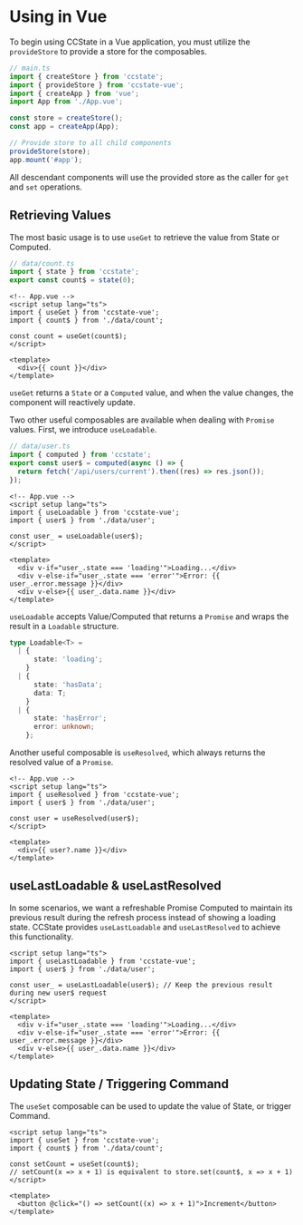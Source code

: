 # Using in Vue

To begin using CCState in a Vue application, you must utilize the `provideStore` to provide a store for the composables.

```typescript
// main.ts
import { createStore } from 'ccstate';
import { provideStore } from 'ccstate-vue';
import { createApp } from 'vue';
import App from './App.vue';

const store = createStore();
const app = createApp(App);

// Provide store to all child components
provideStore(store);
app.mount('#app');
```

All descendant components will use the provided store as the caller for `get` and `set` operations.

## Retrieving Values

The most basic usage is to use `useGet` to retrieve the value from State or Computed.

```ts
// data/count.ts
import { state } from 'ccstate';
export const count$ = state(0);
```

```vue
<!-- App.vue -->
<script setup lang="ts">
import { useGet } from 'ccstate-vue';
import { count$ } from './data/count';

const count = useGet(count$);
</script>

<template>
  <div>{{ count }}</div>
</template>
```

`useGet` returns a `State` or a `Computed` value, and when the value changes, the component will reactively update.

Two other useful composables are available when dealing with `Promise` values. First, we introduce `useLoadable`.

```ts
// data/user.ts
import { computed } from 'ccstate';
export const user$ = computed(async () => {
  return fetch('/api/users/current').then((res) => res.json());
});
```

```vue
<!-- App.vue -->
<script setup lang="ts">
import { useLoadable } from 'ccstate-vue';
import { user$ } from './data/user';

const user_ = useLoadable(user$);
</script>

<template>
  <div v-if="user_.state === 'loading'">Loading...</div>
  <div v-else-if="user_.state === 'error'">Error: {{ user_.error.message }}</div>
  <div v-else>{{ user_.data.name }}</div>
</template>
```

`useLoadable` accepts Value/Computed that returns a `Promise` and wraps the result in a `Loadable` structure.

```typescript
type Loadable<T> =
  | {
      state: 'loading';
    }
  | {
      state: 'hasData';
      data: T;
    }
  | {
      state: 'hasError';
      error: unknown;
    };
```

Another useful composable is `useResolved`, which always returns the resolved value of a `Promise`.

```vue
<!-- App.vue -->
<script setup lang="ts">
import { useResolved } from 'ccstate-vue';
import { user$ } from './data/user';

const user = useResolved(user$);
</script>

<template>
  <div>{{ user?.name }}</div>
</template>
```

## useLastLoadable & useLastResolved

In some scenarios, we want a refreshable Promise Computed to maintain its previous result during the refresh process instead of showing a loading state. CCState provides `useLastLoadable` and `useLastResolved` to achieve this functionality.

```vue
<script setup lang="ts">
import { useLastLoadable } from 'ccstate-vue';
import { user$ } from './data/user';

const user_ = useLastLoadable(user$); // Keep the previous result during new user$ request
</script>

<template>
  <div v-if="user_.state === 'loading'">Loading...</div>
  <div v-else-if="user_.state === 'error'">Error: {{ user_.error.message }}</div>
  <div v-else>{{ user_.data.name }}</div>
</template>
```

## Updating State / Triggering Command

The `useSet` composable can be used to update the value of State, or trigger Command.

```vue
<script setup lang="ts">
import { useSet } from 'ccstate-vue';
import { count$ } from './data/count';

const setCount = useSet(count$);
// setCount(x => x + 1) is equivalent to store.set(count$, x => x + 1)
</script>

<template>
  <button @click="() => setCount((x) => x + 1)">Increment</button>
</template>
```
